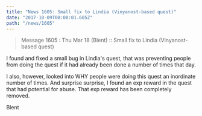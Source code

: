 ```yaml
---
title: "News 1605: Small fix to Lindia (Vinyanost-based quest)"
date: "2017-10-09T00:00:01.605Z"
path: "/news/1605"
---
```


> Message 1605 : Thu Mar 18 (Blent)      :: Small fix to Lindia (Vinyanost-based quest)

I found and fixed a small bug in Lindia's quest, that was preventing
people from doing the quest if it had already been done a number of
times that day.

I also, however, looked into WHY people were doing this quest an
inordinate number of times. And surprise surprise, I found an exp
reward in the quest that had potential for abuse. That exp reward
has been completely removed.

Blent